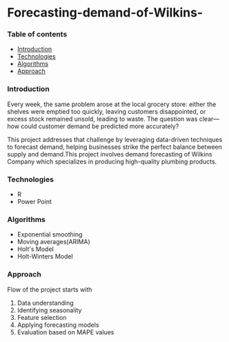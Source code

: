 # Forecasting-demand-of-Wilkins-
### Table of contents
* [Introduction](#introduction)
* [Technologies](#technologies)
* [Algorithms](#algorithms)
* [Approach](#approach)

### Introduction
Every week, the same problem arose at the local grocery store: either the shelves were emptied too quickly, leaving customers disappointed, or excess stock remained unsold, leading to waste. The question was clear—how could customer demand be predicted more accurately?

This project addresses that challenge by leveraging data-driven techniques to forecast demand, helping businesses strike the perfect balance between supply and demand.This project involves demand forecasting of Wilkins Company which specializes in producing high-quality plumbing products.
### Technologies
* R
* Power Point 
### Algorithms
* Exponential smoothing
* Moving averages(ARIMA)
* Holt's Model
* Holt-Winters Model
### Approach
Flow of the project starts with 
1. Data understanding
2. Identifying seasonality
3. Feature selection
4. Applying forecasting models
5. Evaluation based on MAPE values
